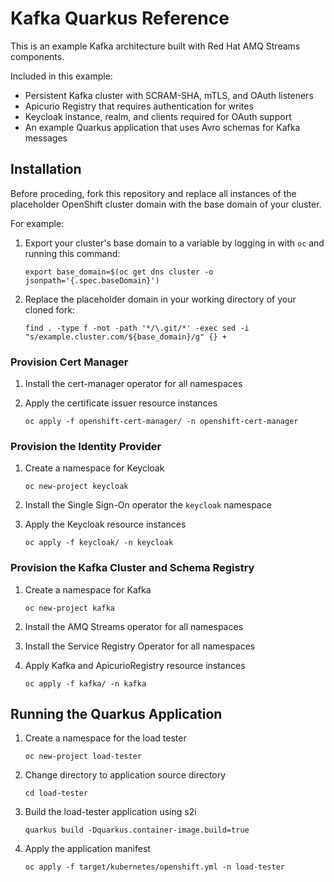 # Kafka Quarkus Reference

This is an example Kafka architecture built with Red Hat AMQ Streams components.

Included in this example:
- Persistent Kafka cluster with SCRAM-SHA, mTLS, and OAuth listeners
- Apicurio Registry that requires authentication for writes
- Keycloak instance, realm, and clients required for OAuth support
- An example Quarkus application that uses Avro schemas for Kafka messages

## Installation

Before proceding, fork this repository and replace all instances of the placeholder OpenShift cluster domain with the base domain of your cluster.

For example:

1. Export your cluster's base domain to a variable by logging in with `oc` and running this command:

   `export base_domain=$(oc get dns cluster -o jsonpath='{.spec.baseDomain}')`

2. Replace the placeholder domain in your working directory of your cloned fork:

   `find . -type f -not -path '*/\.git/*' -exec sed -i "s/example.cluster.com/${base_domain}/g" {} +`

### Provision Cert Manager

1. Install the cert-manager operator for all namespaces

2. Apply the certificate issuer resource instances

   `oc apply -f openshift-cert-manager/ -n openshift-cert-manager`

### Provision the Identity Provider

1. Create a namespace for Keycloak

   `oc new-project keycloak`

2. Install the Single Sign-On operator the `keycloak` namespace

3. Apply the Keycloak resource instances

   `oc apply -f keycloak/ -n keycloak`

### Provision the Kafka Cluster and Schema Registry

1. Create a namespace for Kafka
   
   `oc new-project kafka`

2. Install the AMQ Streams operator for all namespaces

3. Install the Service Registry Operator for all namespaces

4. Apply Kafka and ApicurioRegistry resource instances

   `oc apply -f kafka/ -n kafka`

## Running the Quarkus Application

1. Create a namespace for the load tester

   `oc new-project load-tester`

2. Change directory to application source directory

   `cd load-tester`

3. Build the load-tester application using s2i

   `quarkus build -Dquarkus.container-image.build=true`

4. Apply the application manifest

   `oc apply -f target/kubernetes/openshift.yml -n load-tester`